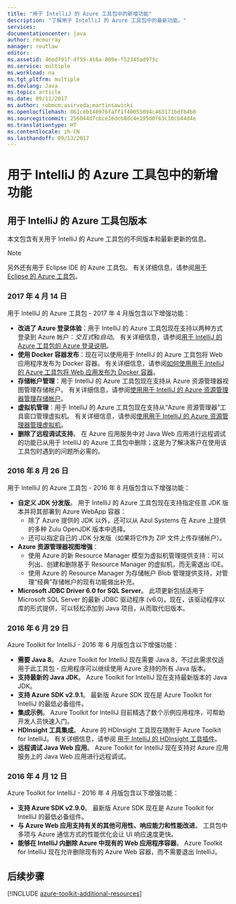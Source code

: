 ```yaml
---
title: "用于 IntelliJ 的 Azure 工具包中的新增功能"
description: "了解用于 IntelliJ 的 Azure 工具包中的最新功能。"
services: 
documentationcenter: java
author: rmcmurray
manager: routlaw
editor: 
ms.assetid: 46ed791f-df59-416a-809e-f52345ad973c
ms.service: multiple
ms.workload: na
ms.tgt_pltfrm: multiple
ms.devlang: Java
ms.topic: article
ms.date: 09/11/2017
ms.author: robmcm;asirveda;martinsawicki
ms.openlocfilehash: 861ceb148976faff1f40055094c463171bdfb4b0
ms.sourcegitcommit: 256044d7cbce16dcb8dc4e195d0f63c10cb44d4e
ms.translationtype: HT
ms.contentlocale: zh-CN
ms.lasthandoff: 09/13/2017
---
```

# <a name="whats-new-in-the-azure-toolkit-for-intellij"></a>用于 IntelliJ 的 Azure 工具包中的新增功能

## <a name="azure-toolkit-for-intellij-releases"></a>用于 IntelliJ 的 Azure 工具包版本
本文包含有关用于 IntelliJ 的 Azure 工具包的不同版本和最新更新的信息。

> [!NOTE]
> 另外还有用于 Eclipse IDE 的 Azure 工具包。 有关详细信息，请参阅[用于 Eclipse 的 Azure 工具包]。
> 
> 

### <a name="april-14-2017"></a>2017 年 4 月 14 日
用于 IntelliJ 的 Azure 工具包 - 2017 年 4 月版包含以下增强功能：

* **改进了 Azure 登录体验**：用于 IntelliJ 的 Azure 工具包现在支持以两种方式登录到 Azure 帐户：*交互式*和*自动*。 有关详细信息，请参阅[用于 IntelliJ 的 Azure 工具包的 Azure 登录说明]。
* **使用 Docker 容器发布**：现在可以使用用于 IntelliJ 的 Azure 工具包将 Web 应用程序发布为 Docker 容器。 有关详细信息，请参阅[如何使用用于 IntelliJ 的 Azure 工具包将 Web 应用发布为 Docker 容器]。
* **存储帐户管理**：用于 IntelliJ 的 Azure 工具包现在支持从 Azure 资源管理器视图管理存储帐户。 有关详细信息，请参阅[使用用于 IntelliJ 的 Azure 资源管理器管理存储帐户]。
* **虚拟机管理**：用于 IntelliJ 的 Azure 工具包现在支持从“Azure 资源管理器”工具窗口管理虚拟机。 有关详细信息，请参阅[使用用于 IntelliJ 的 Azure 资源管理器管理虚拟机]。
* **删除了远程调试支持**。 在 Azure 应用服务中对 Java Web 应用进行远程调试的功能已从用于 IntelliJ 的 Azure 工具包中删除；这是为了解决客户在使用该工具包时遇到的问题所必需的。

### <a name="august-26-2016"></a>2016 年 8 月 26 日
用于 IntelliJ 的 Azure 工具包 - 2016 年 8 月版包含以下增强功能：

* **自定义 JDK 分发版**。 用于 IntelliJ 的 Azure 工具包现在支持指定任意 JDK 版本并将其部署到 Azure WebApp 容器：
  * 除了 Azure 提供的 JDK 以外，还可以从 Azul Systems 在 Azure 上提供的多种 Zulu OpenJDK 版本中选择。
  * 还可以指定自己的 JDK 分发版（如果将它作为 ZIP 文件上传存储帐户）。
* **Azure 资源管理器视图增强**：
  * 使用 Azure 的新 Resource Manager 模型为虚拟机管理提供支持：可以列出、创建和删除基于 Resource Manager 的虚拟机，而无需退出 IDE。
  * 使用 Azure 的 Resource Manager 为存储帐户 Blob 管理提供支持，对管理“经典”存储帐户的现有功能做出补充。
* **Microsoft JDBC Driver 6.0 for SQL Server**。 此项更新包括适用于 Microsoft SQL Server 的最新 JDBC 驱动程序 (v6.0)，现在，该驱动程序以库的形式提供，可以轻松添加到 Java 项目，从而取代旧版本。

### <a name="june-29-2016"></a>2016 年 6 月 29 日
Azure Toolkit for IntelliJ - 2016 年 6 月版包含以下增强功能：

* **需要 Java 8**。 Azure Toolkit for IntelliJ 现在需要 Java 8，不过此需求仅适用于此工具包 - 应用程序可以继续使用 Azure 支持的所有 Java 版本。
* **支持最新的 Java JDK**。 Azure Toolkit for IntelliJ 现在支持最新版本的 Java JDK。
* **支持 Azure SDK v2.9.1**。 最新版 Azure SDK 现在是 Azure Toolkit for IntelliJ 的最低必备组件。
* **集成示例**。 Azure Toolkit for IntelliJ 目前精选了数个示例应用程序，可帮助开发人员快速入门。
* **HDInsight 工具集成**。 Azure 的 HDInsight 工具现在随附于 Azure Toolkit for IntelliJ。 有关详细信息，请参阅 [用于 IntelliJ 的 HDInsight 工具插件]。
* **远程调试 Java Web 应用**。 Azure Toolkit for IntelliJ 现在支持对 Azure 应用服务上的 Java Web 应用进行远程调试。

### <a name="april-12-2016"></a>2016 年 4 月 12 日
Azure Toolkit for IntelliJ - 2016 年 4 月版包含以下增强功能：

* **支持 Azure SDK v2.9.0**。 最新版 Azure SDK 现在是 Azure Toolkit for IntelliJ 的最低必备组件。
* **与 Azure Web 应用支持有关的其他可用性、响应能力和性能改进**。 工具包中多项与 Azure 通信方式的性能优化会让 UI 响应速度更快。
* **能够在 IntelliJ 内删除 Azure 中现有的 Web 应用程序容器**。 Azure Toolkit for IntelliJ 现在允许删除现有的 Azure Web 容器，而不需要退出 IntelliJ。

## <a name="next-steps"></a>后续步骤

[!INCLUDE [azure-toolkit-additional-resources](../includes/azure-toolkit-additional-resources.md)]

<!-- URL List -->

[用于 Eclipse 的 Azure 工具包]: ../eclipse/azure-toolkit-for-eclipse.md

[用于 IntelliJ 的 Azure 工具包的 Azure 登录说明]: ./azure-toolkit-for-intellij-sign-in-instructions.md
[如何使用用于 IntelliJ 的 Azure 工具包将 Web 应用发布为 Docker 容器]: ./azure-toolkit-for-intellij-publish-as-docker-container.md
[使用用于 IntelliJ 的 Azure 资源管理器管理存储帐户]: ./azure-toolkit-for-intellij-managing-storage-accounts-using-azure-explorer.md
[使用用于 IntelliJ 的 Azure 资源管理器管理虚拟机]: ./azure-toolkit-for-intellij-managing-virtual-machines-using-azure-explorer.md

[Azure Java Developer Center]: https://docs.microsoft.com/java/azure

[用于 IntelliJ 的 HDInsight 工具插件]: /azure/hdinsight/hdinsight-apache-spark-intellij-tool-plugin
